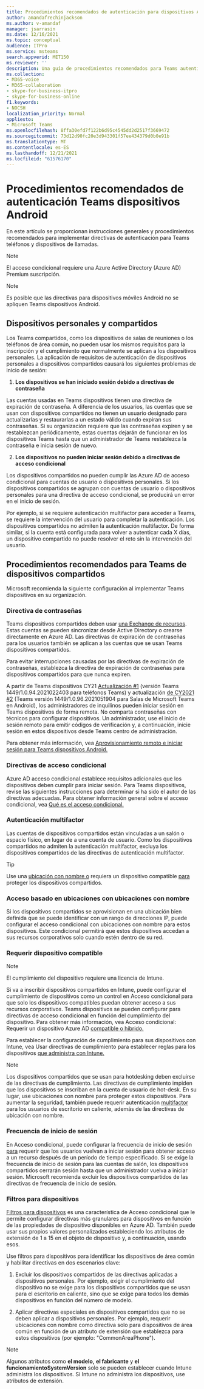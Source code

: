 ```yaml
---
title: Procedimientos recomendados de autenticación para dispositivos Android
author: amandafrechinjackson
ms.author: v-amandaf
manager: jsarrasin
ms.date: 12/16/2021
ms.topic: conceptual
audience: ITPro
ms.service: msteams
search.appverid: MET150
ms.reviewer: ''
description: Una guía de procedimientos recomendados para Teams autenticación de dispositivos Android.
ms.collection:
- M365-voice
- M365-collaboration
- skype-for-business-itpro
- skype-for-business-online
f1.keywords:
- NOCSH
localization_priority: Normal
appliesto:
- Microsoft Teams
ms.openlocfilehash: 8ffa30efd7f122b6d95c4545dd2d2517f3669472
ms.sourcegitcommit: 73d12d90fc20e3d943301f57ee434379d0b0e91b
ms.translationtype: MT
ms.contentlocale: es-ES
ms.lasthandoff: 12/21/2021
ms.locfileid: "61576170"
---
```

# <a name="authentication-best-practices-for-teams-android-devices"></a>Procedimientos recomendados de autenticación Teams dispositivos Android

En este artículo se proporcionan instrucciones generales y procedimientos recomendados para implementar directivas de autenticación para Teams teléfonos y dispositivos de llamadas.

>[!NOTE]
>El acceso condicional requiere una Azure Active Directory (Azure AD) Premium suscripción.

>[!NOTE]
>Es posible que las directivas para dispositivos móviles Android no se apliquen Teams dispositivos Android.


## <a name="personal-and-shared-devices"></a>Dispositivos personales y compartidos

Los Teams compartidos, como los dispositivos de salas de reuniones o los teléfonos de área común, no pueden usar los mismos requisitos para la inscripción y el cumplimiento que normalmente se aplican a los dispositivos personales. La aplicación de requisitos de autenticación de dispositivos personales a dispositivos compartidos causará los siguientes problemas de inicio de sesión:

1.  **Los dispositivos se han iniciado sesión debido a directivas de contraseña**

Las cuentas usadas en Teams dispositivos tienen una directiva de expiración de contraseña. A diferencia de los usuarios, las cuentas que se usan con dispositivos compartidos no tienen un usuario designado para actualizarlas y restaurarlas a un estado válido cuando expiran sus contraseñas. Si su organización requiere que las contraseñas expiren y se restablezcan periódicamente, estas cuentas dejarán de funcionar en los dispositivos Teams hasta que un administrador de Teams restablezca la contraseña e inicia sesión de nuevo.

2.  **Los dispositivos no pueden iniciar sesión debido a directivas de acceso condicional**

Los dispositivos compartidos no pueden cumplir las Azure AD de acceso condicional para cuentas de usuario o dispositivos personales. Si los dispositivos compartidos se agrupan con cuentas de usuario o dispositivos personales para una directiva de acceso condicional, se producirá un error en el inicio de sesión.

Por ejemplo, si se requiere autenticación multifactor para acceder a Teams, se requiere la intervención del usuario para completar la autenticación. Los dispositivos compartidos no admiten la autenticación multifactor. De forma similar, si la cuenta está configurada para volver a autenticar cada X días, un dispositivo compartido no puede resolver el reto sin la intervención del usuario.

## <a name="best-practices-for-teams-shared-device-deployments"></a>Procedimientos recomendados para Teams de dispositivos compartidos

Microsoft recomienda la siguiente configuración al implementar Teams dispositivos en su organización.

### <a name="password-policy"></a>**Directiva de contraseñas**

Teams dispositivos compartidos deben usar [una Exchange de recursos](/exchange/recipients-in-exchange-online/manage-resource-mailboxes). Estas cuentas se pueden sincronizar desde Active Directory o crearse directamente en Azure AD. Las directivas de expiración de contraseñas para los usuarios también se aplican a las cuentas que se usan Teams dispositivos compartidos.

Para evitar interrupciones causadas por las directivas de expiración de contraseñas, establezca la directiva de expiración de contraseñas para dispositivos compartidos para que nunca expiren.

A partir de Teams dispositivos CY21 [Actualización #1](https://support.microsoft.com/office/what-s-new-in-microsoft-teams-devices-eabf4d81-acdd-4b23-afa1-9ee47bb7c5e2#ID0EBD=Desk_phones) (versión Teams 1449/1.0.94.2021022403 para teléfonos Teams) y actualización [de CY2021 #2](https://support.microsoft.com/office/what-s-new-in-microsoft-teams-devices-eabf4d81-acdd-4b23-afa1-9ee47bb7c5e2#ID0EBD=Teams_Rooms_on_Android) (Teams versión 1449/1.0.96.2021051904 para Salas de Microsoft Teams en Android), los administradores de inquilinos pueden iniciar sesión en Teams dispositivos de forma remota. No comparta contraseñas con técnicos para configurar dispositivos. Un administrador, use el inicio de sesión remoto para emitir códigos de verificación y, a continuación, inicie sesión en estos dispositivos desde Teams centro de administración.

Para obtener más información, vea [Aprovisionamiento remoto e iniciar sesión para Teams dispositivos Android.](/MicrosoftTeams/devices/remote-provision-remote-login) 

### <a name="conditional-access-policies"></a>**Directivas de acceso condicional**

Azure AD acceso condicional establece requisitos adicionales que los dispositivos deben cumplir para iniciar sesión. Para Teams dispositivos, revise las siguientes instrucciones para determinar si ha sido el autor de las directivas adecuadas. Para obtener información general sobre el acceso condicional, vea [Qué es el acceso condicional.](/azure/active-directory/conditional-access/overview)

### <a name="multi-factor-authentication"></a>Autenticación multifactor

Las cuentas de dispositivos compartidos están vinculadas a un salón o espacio físico, en lugar de a una cuenta de usuario. Como los dispositivos compartidos no admiten la autenticación multifactor, excluya los dispositivos compartidos de las directivas de autenticación multifactor.

>[!TIP]
>Use una [ubicación con nombre o](/azure/active-directory/conditional-access/location-condition) requiera un dispositivo compatible [para](/azure/active-directory/conditional-access/howto-conditional-access-policy-compliant-device) proteger los dispositivos compartidos.

### <a name="location-based-access-with-named-locations"></a>Acceso basado en ubicaciones con ubicaciones con nombre

Si los dispositivos compartidos se aprovisionan en una ubicación bien definida que se puede [](/azure/active-directory/conditional-access/location-condition) identificar con un rango de direcciones IP, puede configurar el acceso condicional con ubicaciones con nombre para estos dispositivos. Este condicional permitirá que estos dispositivos accedan a sus recursos corporativos solo cuando estén dentro de su red.

### <a name="require-compliant-device"></a>Requerir dispositivo compatible

>[!NOTE]
>El cumplimiento del dispositivo requiere una licencia de Intune.

Si va a inscribir dispositivos compartidos en Intune, puede configurar el cumplimiento de dispositivos como un control en Acceso condicional para que solo los dispositivos compatibles puedan obtener acceso a sus recursos corporativos. Teams dispositivos se pueden configurar para directivas de acceso condicional en función del cumplimiento del dispositivo. Para obtener más información, vea Acceso condicional: Requerir un dispositivo Azure AD [compatible o híbrido.](/azure/active-directory/conditional-access/howto-conditional-access-policy-compliant-device)

Para establecer la configuración de cumplimiento para sus dispositivos con Intune, vea Usar directivas de cumplimiento para establecer reglas para los dispositivos [que administra con Intune.](/intune/protect/device-compliance-get-started)

>[!NOTE]
> Los dispositivos compartidos que se usan para hotdesking deben excluirse de las directivas de cumplimiento. Las directivas de cumplimiento impiden que los dispositivos se inscriban en la cuenta de usuario de hot-desk. En su lugar, use ubicaciones con nombre para proteger estos dispositivos.
> Para aumentar la seguridad, también puede requerir autenticación [multifactor](/azure/active-directory/authentication/tutorial-enable-azure-mfa) para los usuarios de escritorio en caliente, además de las directivas de ubicación con nombre.

### <a name="sign-in-frequency"></a>Frecuencia de inicio de sesión

En Acceso condicional, puede configurar la frecuencia de inicio de sesión [para](/azure/active-directory/conditional-access/howto-conditional-access-session-lifetime#user-sign-in-frequency) requerir que los usuarios vuelvan a iniciar sesión para obtener acceso a un recurso después de un período de tiempo especificado. Si se exige la frecuencia de inicio de sesión para las cuentas de salón, los dispositivos compartidos cerrarán sesión hasta que un administrador vuelva a iniciar sesión. Microsoft recomienda excluir los dispositivos compartidos de las directivas de frecuencia de inicio de sesión.

### <a name="filters-for-devices"></a>Filtros para dispositivos

[Filtros para dispositivos](/azure/active-directory/conditional-access/concept-condition-filters-for-devices) es una característica de Acceso condicional que le permite configurar directivas más granulares para dispositivos en función de las propiedades de dispositivo disponibles en Azure AD. También puede usar sus propios valores personalizados estableciendo los atributos de extensión de 1 a 15 en el objeto de dispositivo y, a continuación, usando esos.

Use filtros para dispositivos para identificar los dispositivos de área común y habilitar directivas en dos escenarios clave:

1.  Excluir los dispositivos compartidos de las directivas aplicadas a dispositivos personales. Por ejemplo, exigir el cumplimiento del dispositivo no se exige para los dispositivos compartidos que se usan para el escritorio en caliente, sino que se exige para todos los demás dispositivos en función del número de modelo.

2.  Aplicar directivas especiales en dispositivos compartidos que no se deben aplicar a dispositivos personales. Por ejemplo, requerir ubicaciones con nombre como directiva solo para dispositivos de área común en función de un atributo de extensión que establezca para estos dispositivos (por ejemplo: "CommonAreaPhone").

>[!NOTE] 
> Algunos atributos como **el modelo,** **el fabricante** y **el funcionamientoSystemVersion** solo se pueden establecer cuando Intune administra los dispositivos. Si Intune no administra los dispositivos, use atributos de extensión.